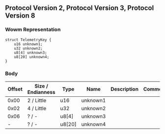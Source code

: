 ## Protocol Version 2, Protocol Version 3, Protocol Version 8

### Wowm Representation
```rust,ignore
struct TelemetryKey {
    u16 unknown1;
    u32 unknown2;
    u8[4] unknown3;
    u8[20] unknown4;
}
```
### Body

| Offset | Size / Endianness | Type | Name | Description | Comment |
| ------ | ----------------- | ---- | ---- | ----------- | ------- |
| 0x00 | 2 / Little | u16 | unknown1 |  |  |
| 0x02 | 4 / Little | u32 | unknown2 |  |  |
| 0x06 | ? / - | u8[4] | unknown3 |  |  |
| - | ? / - | u8[20] | unknown4 |  |  |

